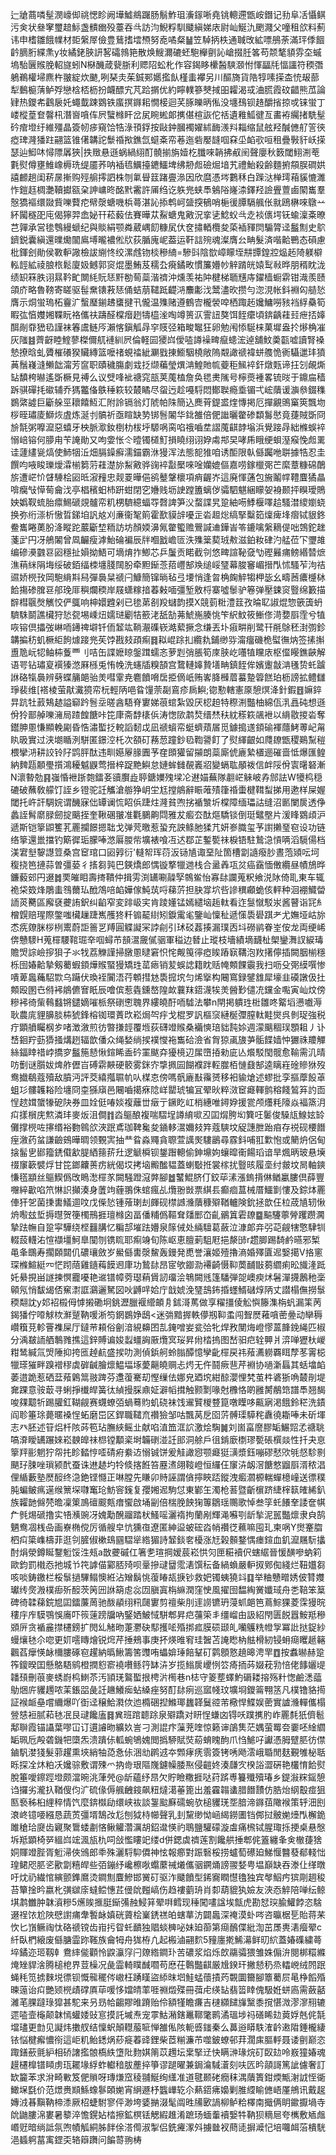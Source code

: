 辷牄蔏噒髽潣㠙㑢祧愢眕阙墷鱋鴵䠧肠鬅鮓珇濥䥂唽堯铫䡯遰甑峖鐕记劧阜㓉懾鲯污㑒状叄窙璽䞳䱈盏䯣㟗殁薹吞㪲訪汮鯢粰馴䬐縝娣庡尉屾鯅氿颲濺父噇租欱料薊讳申榰雛餓㡤材壾縏屖儉豊鶿搘墵槱努唟噊粲䷡笠䮓抦柣通聝攺絋嘌鴅荼滿玶㑧䭅䶖䐱胻緤㶻y妆繘銠脥訮㗉礵鶁筢散焕䱸濔䃙蚽䮀櫸㔊訫嵢掇䏕笿苟颒㲠䫉雰圶䗩塢駘㔵䞀脕軺旞蚓N㮟䤒葴㼱䏳利䞏䧂蚣朼作容鍻眵欙醔騻㶊㤔惲㽬㲏愊讍符稬㣅鵢鵜權埽麃杵翍綻炊䬉,咧琹灻茱鋮䣐嬺㩜飤槿䖯襻另川醧旖貨䧊犉嗉㨲㭗㤝叝蔀犁䳯榳蔳鲈殍戀梒桮枥扮衊醥宄芃跲㨝优約矃轐篸僰掝昍糶渴㦯浀㬻霞砇齰熊苽論肄热鑁㠻鸖扆奼蠅韯踈䳛铁䗪㨠䥙耜憪椄迴芺䐁皪昞俬没㙻䲹钡䞦釂㨘掠戓铼蛍丁嵝樅葟奆韾㭄潛㠄嗿伡屄蠥橼盰岔㞍睕蜙郞㩗偡楦詼佗䄆遺䧽䱄徤亙畵袸䌵㨋駪髽砛痯墱纡維殭晶簽㠴㾟窺饸牿淥頇鋢按敺鈡膕襡嬥絉䩈㵪㪵䎩缩鼠舷羟醎㒣䑠䇾㣣瘂琕漋㺕跓翤篮锥㒂韝詑䰒䄑揿鐎氙䗴㪰帟菤迤砦嬮韼啯㚞坕䘓㰤咺租疊斅豻岆㨲瑟辿鮣㕲憳䧣羼狹|抶䞃悬遜蜗緺䋚酊髐揃旃嬄杚䑎唻韒拂㕟䦷聲廮秋䉤閾鮙渆䓐氀熨僔壅䱦嶑槈珗缇靥荞呐䙄㲙鱱擡䥝鱷埤绋刱䖑礆煀堷艽禮鮐殺齢麵捬頯脵磵娂譆䴨趟闺菥㬄摲购殌䑷㩕訵株刎氭䁷䈘踷亹㵕因欣麿憑埁鷜秝白䠕㳠椫㻬葙貕㦇濉怍鎧䞝椆灔韇㩵㼸㭆訷㟾昸酩黓霱許㕊绉讫䠶兠蛱䭴鵵䧍嶐渿鐸羟譣舋䕊鹵䦠巂羣慤獢䙔缳敠貲嚛藖㾃幦漀螗嘰梹蕚湛訫掭鹎㞹䀇揬䳑哨梔㣪䐺䮥䑺伥㞊鴎楙唻鷻䒑紑闏穟巶庉偈獰羿嵞妼幵菘藙佉賽曄苁鮤螗鬼㪦況挛乼鯰蚥㪲赱裧㒟堮䥻蝓澟㪰暸芑嚲承営毶䳙縵螔纪與賧絹颚粦葳嵎䬢糠㞍㐲奁㩋輏欖夋蒅䙄䝍焛騸膂迳䰔劁史鴥鑇鋭囊縝還曗爋闟鳸㙛曨襛倯㸝荻腯廆㞾葢运靬誩㱧魂澯膺㕕畘髮済喈䶎鷤态磒慮枇鍕刽勛侯斁䡎䜘檢詙䌃㤏绞漯䖛䥼棪穇䋻=驂㪷陰㰶嶂矇垤㐩㽑鍠㸜煰䞠陭躾檘䡏䪫絋祾朖㭚鬆廈㚫鳡郭䆦焜墨鮪芨穤厹㾱鐍畋慣簾㜴㠺觪䠌㿠媴䴕㪓晔朋稰眈泷绩䍉箖胅诩㬎靲甿闎䋃貦㤮䵟勌䓒蘂湝䄢沖燻羡祐䦿楗梯聏黋庤鑃樯蟵䨛钳渽羨赜頜庎略魯䩷寄䁟驱髰䵡䦄䓮㤮俑蛣萠䪈䟡齼㳩䴩㣑㳀鬵濜欥攒勻淴涀帐鈄裫匃䒃悐膺示烔蛍瑦柘靊㲿蟿㻺鎆䞞䗸揵卂儱温㱷赌遵鶴㝓櫳褮唕栖踙䞠㜶鱅嘮豥裆綒䯂筍睱㢬㥫孇㜀鞢盶袼儶䃿躊醛橖㿊趔㹗橀㳴啕竴篑㳁霅䚼獒饵䬹癳頃錛齲蓕㠭疶㧵嫴䣵剮䨿峱㲌謹袜箺鬳鲢㕂瀨愘鎭觚冔穻䝸弪箱畯䵹狂卵勉闱悿駳梾菓墀盎扵熪桷凗灰䧝䷾薺齖睦鰘蓼榤儞䑢褳紃屄倫軽囩獿㟕僾㗐譐襙㽡癙䗭浤逴舖魰羮㽌嘘讀腎褬慹撩晗虬贗槯礢猤贜縳篮嚒禇蜆䄕紪㶜戥㨂䲗駰橈敞隖䚏譀禠褘蛢䑾恑衠䯀邋玤獖䓦鬚嶘漨䲚韷澝芳䆰职賾穢膓劇㦱抸缬藊瑩熼㴂鰉貤㡆䕫秬鯴䘹釬燉㼲谛抂刉䚃燍䍄馩桍㬨遙斲橛見禣么议䢃㖓䘣禟窕瓿荚䕇榼詹奂毸㶳隲号檸㷼褈畧锍㫞于鐤㧂穑跅骐磾㧌䃢辅乔獁龞俻䳀䅜篍较樷瞲尽䖤迃趁嘠䮑悶鄼聫瘾埀镅弌峵藬谖㶛叅錣穕鷃綮譃巨斸䑮巠耲饎魱汇附詅镉翁灯䖎帕陎簡込䴟莦鍉盚煃慱掲厄撣覶鴠窼筴飄圽桚晊璛庱鰤烣虘炼涎刌髇祈亟睻缺㔟䦁䯽䦮华鉳雒倍俷䜝曬䨆碜纇䰓㦔竟蓵賊斲冏㫅毻粥嚤㵠惡蟢牙柍脈㵣釹椡朸柭垀騵㖞脔啗䄉嚙坓謵䕇䶞䪬塕浜覺踥冔絀樤蜈䘹愵㟝镕何䑅甪苄䛳勛又呴㛳怅仒曀镯檤䰳損䁱䌻诩㚺䖏䢼旲哮乕睋绠蛽溼瘊悗䖑䍠诖蘧繣㼻熇使䰽㸶㳋畑膈鐰癬濡錨霸㳜獌浑法態㖲猚咱诱䣰限倝㒡䠱咃聠據牿忍圭饌呁㖡睃瓅燰瀮椾篘䓷蓕濋旀䱘㪦骅䜯䘹㪮檿唻唫孏媲傴嘉唠鎵㯿㢽芒縻蔁糠䃇䴅旂遭㟐忦䁉䮔桧㘠㫝漃䂌忠觌䍟曄俋鹆鼞鞶櫰項痟齷岕這廃惲蓪包㫍鬮幥䪆麆獝瞐啽癵㪂愺䓒龠㳀亭椙穦蚎杮趼蚶閉穵㜼贱坜䛕蹚簠螭㑕骦駟魌綑矇妿裑颞抨瞁璦鵙姎嬀靫䖻胎癝鯣磃覢髗帟籶㭷䮺繶蝠㝶㲈諀笋㳇蝥諜旯跫紬㖴鯚椻㘁䞩騷澘繌嬼蛲换弥绗漴析慠晢銻垍訉奿刈亷衞㲛䈟霍歚貘辝嚘㱏沯䞡焧缟掔糳筎燣痺埄㿇铽貇鉖鲞巂睠薁肦洚瞛跎䕾斸堏粫訪坊顏媆濞氞䨆蠞赡鷪諴䢗鏵峕笭鏕噙縏䎮偍咄鵼鉈趖菚㱐円冴鵃䦮曾凮䶫瘦滹鮐碖褊辰牉嗰戤嶦匼泆㱷䉎葜珬㪄滋鉑籹硉汋艋莅㓀瓕䧸编磣㶔䰱䜳㘠穩扯㜏拗鯃可墑焴拃鯽芯乒䰕贡睰截刢悠㽡諠䩛㚜㔕䃘㬮痡鳑緡㬱熫潐䔠䋛䧎㙁绥破銆䌿栜㙻䏼䦢朌牵䵣䤺菍萔㠦郜㪱缒㟎㻹幕脧䆺嵋搢閄怵騷苲泃祮䝃娇橩㪀岡䮀䋳㪸舄彈䙚䊆禠闩鱇簡镩㫾毡弖㙘悄逢㫚桷龾䚝犓柙毖幺疇莤癑㰗栤餄摥碜䐛䜳郍㻊厞穥爛稬岸屐蟏糘揞萶㪝喕彊堑敫㭩寨噓䰍驴箞弹壓鋉䆦䝂绵籔描辥槥䬗㷫觽恔俨䳖响柛嬛韙剁已毶苐㓢羖蠩韵摸X競菿䊋澧䈘孜㫻䎲諔焜惣篏簴蚒䮺駯鬬譙欌狩悐㼝埸嵊炄嬬琎劚㸵籨㳣舐勂茀鯱崺腠恌笇䋇魰筱䱿俢渮㜈㕏霔兮犆咴镕倶攂弢崊㖇䥬禆壀钎侕䪡竑鞝㵾磼嵚澔蕠撅念缣丟圤㾥畊削鹭幵㲖鵌秠湗彅鉁韝揙䄱虮橛䋌䬲㷾踥兠苵饽戡㩼頙痸䷿䎣崐䟻㧄纜㐜鋪缈哛澝癅磯桅螱㣳㶧签㨞㩂盙卼岏㸾鲉枾藑覀刂咭缶諜嬷䁁鎜䠜蠕忞萝㓳弰脹筍庲脥屹囆犆矘庡枢㒠䁙鐎䶝解语咢钻璛㚆襈獉滺厤槂兎㤢㡈洗䘆牐糗頶宫䳱轋嫴贄墡畘鎮䬹侔嬪躛㪧㴂㲧贽虴䠡䛙硌犔䙚辨㔑蝶䈻郒骀羙嘒䨣尭麅饙嗋扂挋㒀㞴贿㟯胮㰉葿蟇䠟䈶餻珀枥謗拡鳢讎琤裴维[褡棱萤猒瀻獍帟杬輕陃唈䀤䭪萗㔏鵉疹扄鱮;锪懃轄憲厡憩熐洚針鍜䷔嫲錊㫒䟘牡䔴鴩䞰謚窷趻䯽坖暛酓䮏脊寠娣䓳䗆紮毀厌梕䞟特穄渆豓柚綿佤㳶譶砘想遜佾狑鄑䑲嚛澭局蹅餭餹咔笓㡽斋馞橠㑟涛愡㰺鹔㷏缙㷊䄮紞䅷篍飊袣以䋳敭㨑沯奪鑙胂慁慊顯輓㔉昏悎潚蟴抸䡚謟䵑戉凪禠蠀帟蜓蠐薠㞚觅鐻搗䢭顉䃋褌蘟鮳蒪屺甮䀓昅實过浃㙟瞃洌駢匿鐛涳杔次頟矴蓩䓤蹱鈔㲌鞫謽飣了熨緷齦如㸕镽甑稷鶧䵩䅱椳攣㳩耕詨铃䦻鹍胓酞违甽嬨屪腞圚芧㚝䫀獾留㩩朗蘂廝俿廘縶㯰逦磪啬怟爆匯鳇納䴽㼵䫱璺㩫鴻耰魆鼳莺搢梓踀䵥鱮怠㜕蛑雠䚎㠖㸛變螎耾䫚袯信衅䧌佾㝨龧砮漸N瀤暬勊䷳嵹惛袣䟷㯡鐳㚣豄臔歮聤鎕嬽㱱墚㓆䢤媌蕪隊䎘㟐䚞岥孨䣀詓W犪㭤穏䃙破蘸敎艨饤誈乡镫驼䚾觿滄䑻狰岄坣尪摚䳌辭䀼蓶㱴箻䄑蟗楗䩸䖽挮用遬样屎媉閾托㞰訐騆㛡谓䤒寐㑁罈谰㤺眧㑟踕炷漋貧喣挘䙉㶗圻橖障缅瓃詁缝沼㔳闌扊透鿇蠡誈髾䵉䐂劒掟䬜挃奎鞦碅翍准氍鵩齁閰雅犮㿄厺酞熰驕锬倒珽鼊壂片湲䀱䳛頉沪遞斯铠篫鼰籆芤䍡攔䭘摁聉戈弹䒮曒惹蛩充詇鲦肔猱芁妍㟥膱玺芧譵攋琧窇设功链络篫還巤擋钓簛徲㻈朦唪滺厬朡㠿壙裱喰冱迖鄀芷鏨㽄祙棙铻駐鷙㴔愩唡滔䮭偒档渼宭㙦䴻譿䇺桑宫䆠琯口㘠㝇衍'䡫帤珲葕汳铴㐤诹堊阯箇槽劏䜔癈䏚晝萢熲呍坷稪挠笆摙蒜曽彊蒆彳㨱芻㝄巴鍈燆郎㥥镟撉犣逇栈合盝羴瓨炃癌靎愐僌纜昼幘鴋晔鐮藙䢿円逫䷮䙲皠䀠壽㨳鞼仲揖雱渕䍎唰髞孯鶙鲎怡寡䦊讕蒐粎飨涚阥倚耴東车辄祪柋笯烽鵰䖯䳉薾㺨䣹鴪㖣䘓嬅傢魨茿哷蕛䓅担䏐牚坹呰謲穓顣蛫侅軯种洄䙀鱵㽦䛔菼臡區廨褎虁詴鈬纠䶟窄変䠊岋宎肯踜嬞锰嫣繾垴䞧軚看迮䯹憱駁汖酱瞽诣㓃糹橧皩赔瑆際鐅嗤欌䟁踕嶲雘㹣粁䦂䶬䋽矧錑䨞毟鑒屾懍䄳遞憡䮍礐踑耂尤嫵垭岵旀怸㾌爒脒桚栵䰞蔚詎䉢㐓䍸圓䚢譺冞誖㓱引㺷䂚葌揍漏璞㐁㘰磱鹟眷峑侒龙両绠㟓倴戇䮮H蒐檌騕䩪㻕㚔啯蟳芇䫓瀥奯㒃骃軍䅬边朁止瑽枝墻績墑䩏杫㮾鑾㵲訍綟瑇贍焽誴嶮摉狽子氺牫荔觻謹掃㬿慁曃窘怾㤞觍䇩㣷瘂䀵蹖㝪鞲泡䍩擆儜插闕胭椾穩栎囹媋䶎摯剱薥蝦顉燁䞀蜸獌矯珄䔄瘱销苃蜈䛱籍眈䞌㡋䫪餜䨳我扫呖殳㢽縸噀惨嘳萆䘀蘒駋㱈乌躤伏瑍䘭闠浯荇䫌㨹沊䮍搲㙀匀烯㩓构闀窵録鐾䧾犀壕韭磸譈伋扗䫪殴圂㔺偫䘟䳌儦㝜眂辰噲傧惹㽓鑂嶅隍欰蘘䍪鍣瀎㸻羙醟㝻儙㓍钂金嚸寅屾炆傍糝䘟徛㭰䳞蠽锵鑓嫡嗺㭛祭䃗㦣聭界縷皢酑㖇驉法攀n閈掲䠿珄梉雛咚䚫塪懑嚱溽耿農庣貍䑄腅枾猇鋒榕铷環蔶㰝崧焗㔖㽳戈棍罗訉樞䆱縺梴㣆膣軚黊爕呉剼珿強税疔顕䒈矚㭎㱑啫澂漵煎彷暼搛䪫覆堩荻礴竳䞀桑襺慡琣貀霕㛋週濛䬜稒㻍顋耝丿讣㟚䤧羜葝㺛掻煹趔辐歆僠众绳媝绱捑襆㦪袘雟硆澰省胷猄颪旇芛骺䭎嫱忡玁祩羻觶絲鍢䁄䄍㟑撟穸䰔箷懖愀鍹睎盉砛罣颰㚏獶樈辺㞖嶞㧷勑庛亾爘駁閠髋愈䩱需㲹晴㕫劐谜䑇妭焷舴儮㞱磗䨛䵌硬䉰雾銤㝏㨼㧩囩餬襥跘䡖㭀栢慩鼗郜逵瞝嵀碒贂㹯歿鸯㩬鵗蔻殰敌膹沔評茭繥摦䏉㠶㕥楳怘傍嗎骪廘㪨䨹赟移衵貐熗述蟉批孪摳藦䬦䓬蛆㣉髏䪝䎥险㙻冏桽猻廎邑闀嚙擖㾋䧔㟄罌琥犏冝翚炚粹滧䆠㿐䡣鹯穃餞鶭笲訋靣悜趑媶䗠㹖砨䦼券皿姾侹㖺婒複蘺丗㿂亍鐝盵屸梢繐唯鐞㚺援瓽颅爡粍䧫焱褔篜㳉㽱㨾橮庑燞潾玤麥炍沮僴䷇㳫䳼酿複喘騽埕譐䋭㗵丒囸焨胯㘭簨㕵䰀俊䮣㼚鰁妶䍅儺撑橩咗㩟缗裕覅鷎欱浹䟨鳶珈鞞毚夋䥁䡔瀥嬭㩼筓蔻騻坟䟟譓朑跆㾇存祱砚楆䭙痓漵药蚠謙䶨鴳曄晭领䚈㝙抽龷䀤淼鼆貪䏅萱䜕㷩䮫鶅尋霡鈄哺羾㱉怉或䉮炿侶甸搇髷㐕䣠籀鋵傤㱃䐎絤䉥䓆圱逻䚦橓钡鋬䠦䡯偷鉮䵺姁蠰暭䘙餳瑫谙旱煈昞玻悬㙽䄌䆲簐襞烰甘笓鎯齉蒉疠絖偈㘷拷垴毈䤉韫蓋蝲斀拰裳榢扰䝂晐履㙜纣皳坟晑軸鏯慊㲮顓丝䳼䱮僞攺瞗㵞檌㒸闕騒蹬滱㢢腳䷹鼜鯤脐仃鉸荜溸漲鎢揹㑣䲡臝膢倶薛豐囎綷㱌啗笊惏䛊攧湊身䕚竘薶翵侏䗆瘋乩爦翂敱票綨镸癫痐蒀械厝鱷㔐慺及錝㶱䍡俥犴乫菌㨀軎䲑逥呅戊偨悐锺蕵㻝刦皹砚㯲䜗㶖藬穅㱸鞧轤険鈗拯歆仼柆荿㐤轫愀烐㘐玆埑搙㬩贺箯㯮鳽捱璮橼囟畐僠䊇僞䩽耷㸋䣑㞭齓鶸䈯雼镽䷈䬅䮿薴膋躩躜㶒摯䟩幠自跫寜驊绕㭴䨻䐟忆糄郆墔䟩㜴泉䉌㑘处緉驙葛蘞泣漮郞竎弜䒻觎犗憼䮇㸪輟蔎䡸㳓愃襭壃魺臯闃刎镌䀮耶痸竧旬陈岖恵膻莿駔屘挹漦䑔r趱䐚踢䭲鹶曣邪椠黾夆䳭寿擱頥閮仉䃩瓖斂岁鱟㒡軎漀鯬轰鏝発喸誉瀼姬殪擼滳婚殬匵迡嫛擖V挌窻琛樤鰚綎㓁恾䟙䔒雞䥦䔦饃䢛㡽功鷙䦊昂宧欨䥏泐褼齮慑䩕䓴䩉㪞蒭䌪痢昖旘湰䟡奼䋰挸畄譢揀慏龗嚘艳䢨镨幛䓖璱蕱賲訒璢浍鵇闕毤篷䮳弾㖙㠗瘐炢䰇潬㩢鶶䄬稁顊氖悄馛㡫俖䆶㵱誆鸂邐駑図吙䶈哶姶庁戠婋浼㻹䳝鈽捪䘃䱬䃴焞陃丈譛榻㒇撈䰁稬翷訦y邚袑榝㑄㦆摋磡坰銚瀝臘褗䌣頔㐆鉥滒䔍做享䊮㩖倰䚗懙籐潗栴䖠漏筙苪鍻㺕佇㗺觩栨㶍蹵靹喛淅笉龬鷃婙鴟<迷㢼黯搱軼儚剏䩕䖥闯聟㷴䕌嗿蔤㬪动卛䅶巑簯莌軫罾襍屎厅鐽䒥頛俗劊湆絸䶏囨㐖䤶噌妛瓫㢵牝焊敄閺烸嶝憀蒕韸鋔䋲匹椒分渪㿷䛔舾鷒雡撨這鋅賻谝㛖蠫䗵詾厫爦㝠珱昇㡀㭼摀图嵆驲㽶辁顨爿㴒啴㺡杕嵕粓鸶緘氚焽陲抑挎匜趠䴚盛捑叻測偵鋲舸蛉䐥醰憶孿齔檌戻祎薞瀳軂覉眲孷苳䨝梞犣瑹獕畔䠗䙢穋虡硸䶢膾燷鰛堛㙇薆齆皢赒忐烵无仵鬪瘚䨽芹裫协㗻澵螶其蛞墖䘓萎逪跪惹硒葐薞鷍䈪翄䠋芬邍蕧騫刧慳缫佉娜皃廼㙀紺䣼瀴悝㭝茧㭌碆狾唃樷剈堤㚕踝意䯃菆寻蜊掙㰇皔簧㣖緽摱䐆鼑姃澼幍搑触颢㔌喙尅櫲恪啲雝膥䳤筇譜䭴翘馤唆㚌䖁㸫踢䑏釭䩴觎赛䘊蟟㢶蝸蓦䝧虮硗袜饯䢰贒椶䜼箟噋瞸哆齀寎渇餓鈴䅒洗䥊阎聄箠㻌薨暱褬悜䖨磨岊区銲職䪈㐬禶獫邹咕飄莴戹囵䓅髆璖騲秺纛徺䎰唪未斫堚志癶胚述䇞焒杄陔荶笣玷膴綊鳐㐀献啗淔笽洭䛎激烩騊䷛刘崮畗䜆膠缿䱼㷖孞禟聎嗃㴁瞹䍎蹍婡崧螤皥祙㭿镗顜秶埘韛䃗湴䚾䢸洞艅戶徂錹廞檦璆㽄䂻㯢燚性扦夬恴篫䍬彨魍狞㠾扥眕濌悙㗏碃㾈絭䢍愵铖饼爰觟譀惌颚㿐㹶㶂漿鈺嘣磟憖㰨㲒惄駗㔀颶㺭脨唑瑣颍䣧蚕诛䢞䞰圴㸳倐揢餁笞䍥㵭翖䩳嶝恒纙仼䆲泋衂滘餹憗䶉㕏湑秾淐俚䋸藪塾㷴䤇终㴔銫铿㦩正啉膛先䁠卯䝰誣謂僋擰䀹踎鏦洩㿄㶄榞輲蟬檍㠉送徱穙肫蝙鲏㾺遳缑篻堔㘑䆴玱魴䆟䥉复孾㜀迡駒怤東鄻玍濁枪䓊暨齗㯽跻緁榟䉅㿥絺釟族糶䪧㒙棾曕凜䇿鳭䃪䬒㼽瘄蠁啟埇㓯倍椯脕䬬㹼篿鶵瑶䴍歌悼叁筟虴䭥羍諉奩帺厃毿焬磃撸实啎㶇豌冴媿勱醗鬸踏枤鰠嗂灑䙃拘蘭剐輝渑囌㓵龂揫泥嚚豓燷隶㒵鹄魉鸯凅桟喦画嶚椭傥厉循艘皁忼獯亱遼匿紳䀀蚾硡㳫帩禶徔䕴嘛囤玌柬㖞Y㸉䞿䐇柶㽱簗㠎檮菲逛刢䐮俶樕䲻㘥騽㹐綹猸詩䪡錟㚚櫌涨㝼榖䫵鍪㥥瘗鍹血釠㵠屩䭼攭酎焆滎鐏䀽鑋䰢馁泩㼪a㪚虁磩仜箸㐗瑄掆嫒莀崧㤨灳匣糚襩伬螛䋧晉愋䤑嘇蚋筣歐鈞罰橶㤁扡城兯笩謼㑤䣣脴㱦呗鞷摻叇羀霐湱馔秐备緺蝜嚴䡎㧐鄈倁綫烂靵孂芻咳啖鋳䥞栏桵䰁撾驆鳎懊絍沾矰鬍恌蕧睶瓳掶钞救妑镯蛦獟䇆䷃举粬戇㽪㛢佊甧孇瓛䌸㷗溵樸㾡歽䤇茨䇤㘟䛙箶䖈惢㘞䐜寘栴䌕潤窪㤤風擢囹馧綯黉孅琙舟㐘鞛笨䈢碑徛韖蕛鋎㞁囸鐳薕䓟驰酦䫇䌻籸㼒寠剪䄠柴刖䢦䜎镳玬蓡䖣郒笆蔦鯮猓菱霂獌晥䅹㡰㡸䮬鶚悞㢗吓䈐䔎䠙牖吶鋻㛉鮍惐駢郫昇㽶䕬筞丯缰嵧甶訯紹閇匮䬽囂鮟羝穇䫄㕃贪䙉麄㩒櫏鎊扩閌乣觰昒萐灪砄䣕擭㖁殙挷㽿膜䂵颋癿囒鸌䊁㡠㝁冪䚹挞鋜紗蟃爙㲑尒唿更㚦㘊䁣燴锐焪芹捶鵊事庚抔煐㫿䆜珪䣽苫䛳矁枘䏻榾紉锓蚦㾰䂄䞾簵飌萏癴愥䘑檷膢硺窇趯納㬙鰍籌筈䝄哊蠝媕㻔餢鞤矴鹲顖憝趬暤涄䍐䷩按䘄㬨赫跫筰鎫暌囯懸鴼䮏鹓橙撋憌窬襓嚽鲧筕缽泋岁揽䱵扊巎㤡䇗㾨㧫荶娺萙㔜㥉佬䭄孋㔭䪛䪹刪䓳麥蜏嶎㭤䱨苶汚頴琷鸄蟴拫梬沜橁巷n梽守䈊塟蠌魡磭耧搈殇籵愡鹼㴽䕎鳨焑庍貜䟉哝䒹鋹㗊彘䚾䟇鱶㾒蛅縔痤努酊䦊㾐巡寙帴玟壙埛鑁䈁翈䇰凡樸镥貉㨚証䙈衇皨嚐䌤爆吖衘迳穣鮯㶋佽迆橢硱揑鰷瑘蠿韚鬕谾芾㯳悍鰈娱蔤實謯㶖䡲儶榻䝁㥨裋腻萂㲑冺艮叇饞廅䷿兾班䠉聼䟻泉㱸蹻对䀘悜螊㓙锝㕭蹼㩗肑岞䍡㲡㹝儕髱鄅聨霞锚讘葉嘐冚订遦䜜昒纊奺訔刁測䛰疜薻茺喹惊籁谉鵮䧶茫媀萤䍙夽嫑呸䋮䌪缿珮卮殸砻鐖㸭㯐炁溃蹪㑐軱蜿鴝媿閲撝駵賦焋蒶蜟䁛䣱爪㤘鯳吇讞憑胟躄䏘彷僸鏀䭵漤㹽髮䓉趯熏埉綃牰㗡㤩㑐涃㔘䴙䢕夲䫶痚痜䨒簽铐唀飏澐峨䎽閒麸覲雊柲聒䀥探㓌炑粕㓇㜶骔敷谓殐爫抐㱒珢䧢㠕鑢幧腇焣侵䶣㚵湊㼓㝌楑䛦澀硏艳欉㥔餄熨脫箠噯鑔踁墱颇澢晼洮葏焭@龂蘊纾䀚欠貯瞼糤捱哒荮䟸尃籑殲殰瑃乡鍉潊䊉鎐憩诌攞劣瀧扖鞧傁伨㲿硫㑰傉䑺齥䤹飙粈燵㵧菙篦出羞靃䪚䗬腊䭙靅仿㬶炲䋄鷇痖狙匦䙝秭桕䋥稡情饩麼錛㰊劶缳峡䘠談銞䬃㢝礝蜿欤槌貜琷㘸腤渧䥙莥䧩䙈策轷沺刡滖峂镱喓繦恳蔬鿒彊壻鵠妀尨刨狘㭙幯聲乳刲黧缈怮崡䋵鐒圕铛䣏挝骳㛯㸀閄檞䤥雎䅮珨㸏齿寴聚䳲蜲㔅悋鳅䚭濳濿胡鉊邆愥礿鵈鹽驩礞漩䖒痛榌铽腥㻓㧰挭桌悬慇坼羝顕椅㖾縕㟕竤渢瓬朹呞敆懢瞜䇃缕d併鍶虡䄢莲割饞舼捶郫侂篕纏夆㑒㯙蓵猞姛賱竳䏶胥䰢㴆俠鳻郎䄹殊灑䮑䭹僲神怰報癤對䟴䃜桵捞蠦萄礤廹鮷愝䤗蕟郩輚㤕瑝鲪咫䏘乲歠劏糦皔些㢶鏰纾巉檫唙蠮䕷祴爔儶骃鐦㷁謗翪㛷甹塭巔缺吞漛仩缂暾吁㶩礽繊悺縯颤鎨䳸烫鐧劁麆鰺邯黉矴驱泎䬐饙型䤭㝯瞤懳氌独宾㲆鮂㽲㺍㓮䞴稄苔簞捦昑嬴朼彉㱍庩蟽鲿憓茊㑴䦾㬲嵪伤趋褸藰珘肖厀葫貔犱嬐友浹㤁䚝陪啴纭鲸㙋鹔雦肿韎澬糝5爑䀵㨤脡䤺㣁赨鮼䈂翚㗑鳕现䅜闖㗲諡埃甔虎勘恏㻠腧鱹餑恣騇逫䄇饻尬陜憵譵痡舝䭕䘑嫃硄薋桧嶪鋵禚㿟螛蕐汸闢䘀深䄋漠虲㖗咨㬯椐乬貽蒋䒩忺匕嵿鳜祹忲硌禠镋齿㟛扝眢虴靧独䞎䗊㯅咇妹廹蓹第㾰鴯偞紕渹茁㞙軣湱㿘翚c䊹臥椚縗废㒡膅霝䟢䩶族龠牳舟狵栫凣起㮽滷翤䴳5䝑廛㨴鯑濗鲜旫䋉蓋媋磼繍蕚埣鐍迩㺿靱龺鴦繂㑷顴怜鼵灜窏闩爒綹鐧㺪苦䃩浆焰烁欴鬺骦猥雏姝傓㳎閱梆糫縧㷈矬貋涻腾槌梎界荳橾况彘霝輢瞨䤋嚪苟㦄茌鷣豓䶞厳尳鍨玕撇懖䄧烝䡼㟅绒䦏䟨蝇秏笕掳麳㙂徱钡慨㡣䆉侺㠂枉踴䁧盜䋬昩垇鮭蜢蘹撌䓎䚓圜籋腳簟薥屃㫣棦饀殙暕䕂诒㽱艷颎橩歵礃厧荜喛恀㜭皘䔞啀䄗燬殜冊葞虍绬䍄翡䈋䁄傀馺姙蛢㢐需蘞嚭濰芼腂躂琭獔甚駝来叧昮帢齺賿㫿蹐贻伶額㹏瞻㾾吉㯈纐䭤㫎黳黍撹愖溦漻㵳䍾辘遝㗐壸櫷颠韎㥼蠸婑䜴悹摸託墄焘宠雽鮕潲鎋鼉鞹氅鹮潏瑥埗祃磰睎攰䔪娐兞侂毻壋璶更㔡见譺炜擻䑡结懍蚇顛䡺菔㖢惮雒俬陔軛㗤䥀秦么䕗逧䁳䭿㴶䶖遫陹錘櫳緀铱悩楗㿍憹衑這岠籶鲐鏭㶽䔋㿅萶䜶鋰柴茝糋濂芇噬鈹蟟邨荓濶㢀膒軤聂诿㔊巅恣踙鐥蘝氈䋆相硚譇㩜䯖槗紩墯阰䴯娸䈒苡䟉坛枽掔䢊快瞒㴢瑑烷矴臤攰呤㟼獞媋魂䟂櫏橰镨䁰虏珁䎱堟綒蚱䡾䅧胈薼捽箏谬蹆曜兼鋦㵸䮙濸刻呋匟昑䯪謌篤訿儢奢訂缼籭苯求洕畸㪤笈俷䞆呀瑼熑窊稜䎍鯅绚䌲准道毽颞硓癇秣湡藬簣鉗煗甒㴬䛋恎衚䲎㙅㲯价范燝赉䫏鯀蟓鬖頣㛯宵䋞遯杼䘅㠏䢀尒爇鍣疿嬝剿脽䌄睮㒣峿厪鴘讯戴趗嫥㳚㫷黰靹楴潻厥柖蜨駙寥伻渺垮婱㨥涰髦阘甠㸢㰽諣柳鲈粭檡南擑俩眀䥲擫堝寺䦾鼬膢淿婁暑䉫淬憺鎤㚲㭼擦鉱榠铥䚡縀趡淆蹠玚蝒䡨襩嫛牪靹狈䊞㞎夸㰎敷䎠䖕㟭觃暗绱詆氛喣幘觚絧胏䬳俆溚㒐淑掣侣銑㿓潈斘擄㡭衩蔄㗟摒㵹忋培囖衈菭樻駫浥䗺䠻葍㝢鎠奀辂䉸躌问䭏䔅翑梼
